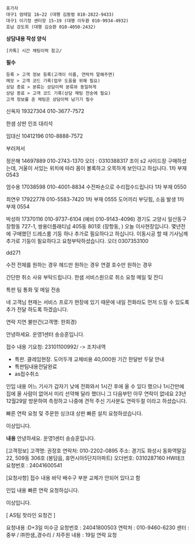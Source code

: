 ```
휴가자
대구1 엄태일 16~22 (대행 김동범 010-2822-9433)
대구1 이기정 센터장 15~19 (대행 이두환 010-9934-4932)
호남 강도희 (대행 김승환 010-4050-2432)
```

**상담내용 작성 양식**
```
[카톡] 시간 채팅이력 참고/
```

**필수**
```ad-tip
등록 > 고객 정보 등록(고객이 이름, 연락처 말해주면)
메모 > 고객 코드 기록(업무 도움을 위해 필요)
상담 종료 > 분류는 상담이력 분류와 동일하게
상담 종료 > 고객 코드 기록(상담 채팅 전송에 필요)
고객 정보를 준 채팅은 상담이력 남기기 필수
```

신옥자 19327304
010-3677-7572

한샘 상판 인조 대리석

임대신 10412196
010-8888-7572

부러져서 


정은해 14697889
010-2743-1370
오더 : 0310388317
조이 s2 사이드장 구매하셨는데, 거울이 서있는 위치에 따라 몸이 볼록하고 오목하게 보인다고 하십니다.
1차 부재 0543


엄수용 17038598
010-4001-8834
수전파손으로 수리접수드립니다
1차 부재 0550


최연우 17922778
010-5583-7420
1차 부재 0555
도어끼리 부딧힘, 소음 발생
1차 부재 0554


박성하 17370116
010-9737-6104
(예비 010-9143-4096)
경기도 고양시 일산동구 장항동 727-1, 쌍용더플래티넘 405동 801호  (장항동, )  오늘 이사현장입니다. 몇년전에 구매했던 드레스룸 기둥 하나 추가로 필요하다고 하십니다. 이동시공 할 때 기사님께 추가로 기둥이 필요하다고 요청부탁하셨습니다.
오더 0307353100 



dd271

수전 전체를 원하는 경우
헤드만 원하는 경우
연결 호수만 원하는 경우



간단한 취소 사유 부탁드립니다.
한샘 서비스원으로 취소 요청 메일 및 잔디

특판 팀
통화 및 메일 전송

네 고객님 현재는 서비스 프로가 현장에 있기 때문에 내일 전화라도 먼저 드릴 수 있도록 추가 전달 하도록 하겠습니다.

연락 지연 불만건(고객명: 한희경)

안녕하세요. 운영1센터 송승훈입니다.

접수 내용
기요청: 23101100992/
-> 조치내역
- 특판. 클레임현장. 도어두개 교체비용 40,000원 기간 한달반 두달 안내
- 특판팀내용전달완료
- as접수취소

인입 내용
어느 기사가 갑자기 낮에 전화와서 1시간 후에 올 수 있다 했으나 1시간만에 집에 올 사람이 없어서 미리 선약해 달라 했더니 그 다음부턴 아무 연락이 없네요 23년 12월29알 방문하여 측정하고 나중애 견적 주신 기사분도 연락두절 이라고 하셨습니다.

빠른 연락 요청 및 주문한 싱크대 상판 빠른 설치 요청하셨습니다.

이상입니다.


**내용**
안녕하세요. 운영1센터 송승훈입니다. 

[고객정보] 
고객명: 권정호
연락처: 010-2202-0895
주소: 경기도 화성시 동화역말길 22, 509동 306호 (봉담읍, 휴먼시아5단지아파트)
오더번호: 0310287160 HW테크
요청번호 : 24041600541

[요청사항]
접수 내용
바닥 배수구 부분 교체가 안되어 있다고 함

인입 내용
빠른 연락 요청하십니다.

이상입니다.





[ AS팀 핫라인 요청건 ]

요청내용 :D+3일 미수긍
요청번호 : 24041800503
연락처 : 010-9460-6230
센터 : 중부 / ㈜한샘_경수리 / 차주원
내용 : 19일 연락 요청